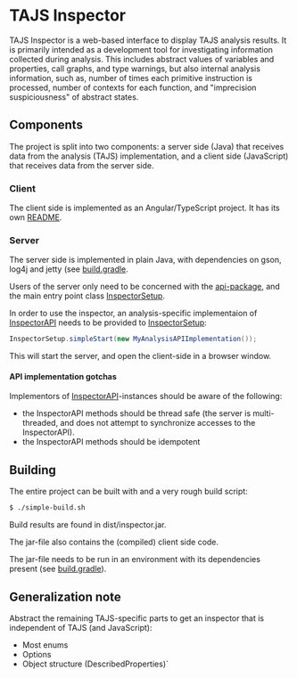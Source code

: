 # TAJS Inspector

TAJS Inspector is a web-based interface to display TAJS analysis results. It is primarily intended as a development tool for investigating information collected during analysis. This includes abstract values of variables and properties, call graphs, and type warnings, but also internal analysis information, such as, number of times each primitive instruction is processed, number of contexts for each function, and "imprecision suspiciousness" of abstract states.

## Components

The project is split into two components: a server side (Java) that receives data from the analysis (TAJS) implementation, and a 
client side (JavaScript) that receives data from the server side.  

### Client

The client side is implemented as an Angular/TypeScript project. It has its own [README](src_client/README.md).

### Server

The server side is implemented in plain Java, with dependencies on gson, log4j and jetty (see [build.gradle](build.gradle). 

Users of the server only need to be concerned with the [api-package](src/dk/brics/inspector/api), and the main entry point class [InspectorSetup](src/dk/brics/inspector/InspectorSetup.java).

In order to use the inspector, an analysis-specific implementaion of [InspectorAPI](src/dk/brics/inspector/api/InspectorAPI.java) needs to be provided to [InspectorSetup](src/dk/brics/inspector/InspectorSetup.java):
 
 ```java
InspectorSetup.simpleStart(new MyAnalysisAPIImplementation());
```

This will start the server, and open the client-side in a browser window.


#### API implementation gotchas

Implementors of [InspectorAPI](src/dk/brics/inspector/api/InspectorAPI.java)-instances should be aware of the following:

- the InspectorAPI methods should be thread safe (the server is multi-threaded, and does not attempt to synchronize accesses to the InspectorAPI).
- the InspectorAPI methods should be idempotent   
                 
## Building

The entire project can be built with and a very rough build script:

```bash
$ ./simple-build.sh
```

Build results are found in dist/inspector.jar.

The jar-file also contains the (compiled) client side code.

The jar-file needs to be run in an environment with its dependencies present (see [build.gradle](build.gradle)).

## Generalization note 

Abstract the remaining TAJS-specific parts to get an inspector that is independent of TAJS (and JavaScript):
  - Most enums
  - Options
  - Object structure (DescribedProperties)`
